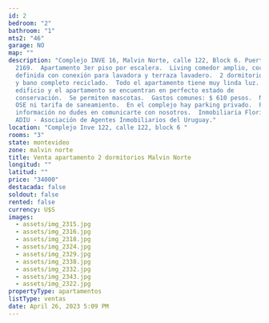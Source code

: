 ```yaml
---
id: 2
bedroom: "2"
bathroom: "1"
mts2: "46"
garage: NO
map: ""
description: "Complejo INVE 16, Malvin Norte, calle 122, Block 6. Puerta
  2169.  Apartamento 3er piso por escalera.  Living comedor amplio, cocina
  definida con conexión para lavadora y terraza lavadero.  2 dormitorios cómodos
  y bano completo reciclado.  Todo el apartamento tiene muy linda luz. El
  edificio y el apartamento se encuentran en perfecto estado de
  conservación.  Se permiten mascotas.  Gastos comunes: $ 610 pesos.  No incluye
  OSE ni tarifa de saneamiento.  En el complejo hay parking privado.  Por mas
  información no dudes en comunicarte con nosotros.  Inmobiliaria Florida- Socio
  ADIU - Asociación de Agentes Inmobiliarios del Uruguay."
location: "Complejo Inve 122, calle 122, block 6 "
rooms: "3"
state: montevideo
zone: malvin norte
title: Venta apartamento 2 dormitorios Malvin Norte
longitud: ""
latitud: ""
price: "34000"
destacada: false
soldout: false
rented: false
currency: U$S
images:
  - assets/img_2315.jpg
  - assets/img_2316.jpg
  - assets/img_2318.jpg
  - assets/img_2324.jpg
  - assets/img_2329.jpg
  - assets/img_2338.jpg
  - assets/img_2332.jpg
  - assets/img_2343.jpg
  - assets/img_2322.jpg
propertyType: apartamentos
listType: ventas
date: April 26, 2023 5:09 PM
---
```


